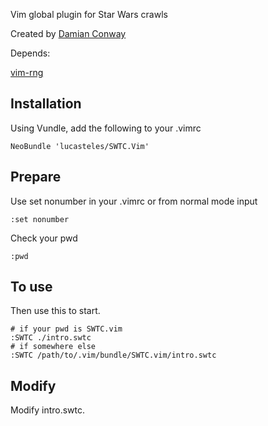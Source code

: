 Vim global plugin for Star Wars crawls

Created by [Damian Conway](https://github.com/thoughtstream)


Depends:

[vim-rng](https://github.com/dahu/vim-rng/blob/master/plugin/rng.vim)



## Installation

Using Vundle, add the following to your .vimrc

    NeoBundle 'lucasteles/SWTC.Vim'


## Prepare

Use set nonumber in your .vimrc or from normal mode input

    :set nonumber

Check your pwd

    :pwd

## To use

Then use this to start.

    # if your pwd is SWTC.vim
    :SWTC ./intro.swtc
    # if somewhere else
    :SWTC /path/to/.vim/bundle/SWTC.vim/intro.swtc

## Modify

Modify intro.swtc.




